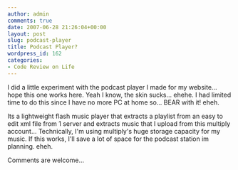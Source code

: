 ```yaml
---
author: admin
comments: true
date: 2007-06-28 21:26:04+00:00
layout: post
slug: podcast-player
title: Podcast Player?
wordpress_id: 162
categories:
- Code Review on Life
---
```




I did a little experiment with the podcast player I made for my website... hope this one works here. Yeah I know, the skin sucks... ehehe. I had limited time to do this since I have no more PC at home so... BEAR with it! eheh.

Its a lightweight flash music player that extracts a playlist from an easy to edit xml file from 1 server and extracts music that I upload from this multiply account... Technically, I'm using multiply's huge storage capacity for my music. If this works, I'll save a lot of space for the podcast station im planning. eheh.

Comments are welcome...

